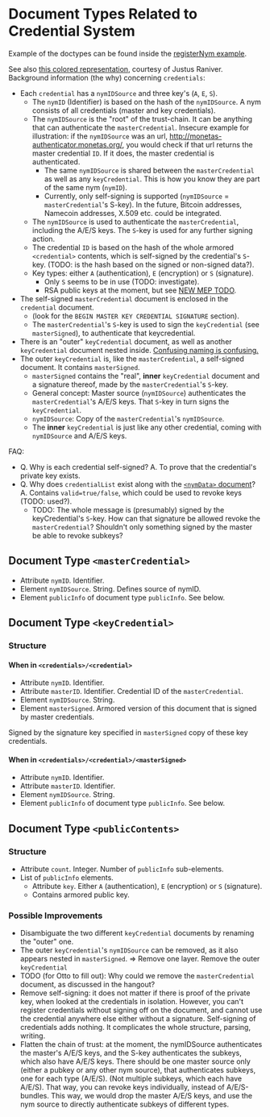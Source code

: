 # Document Types Related to Credential System

Example of the doctypes can be found inside the [registerNym example](registerNym.xml).

See also [this colored representation](https://drive.google.com/a/monetas.net/file/d/0Bztm5gBf7t8xMUFHTXd0UzF3dXM/view), courtesy of Justus Raniver.
Background information (the why) concerning `credentials`:

* Each `credential` has a `nymIDSource` and three key's (`A`, `E`, `S`).
  * The `nymID` (Identifier) is based on the hash of the `nymIDSource`. A nym consists of all credentials (master and key credentials). 
  * The `nymIDSource` is the "root" of the trust-chain. It can be anything that can authenticate the `masterCredential`.
    Insecure example for illustration: if the `nymIDSource` was an url, http://monetas-authenticator.monetas.org/, you would check if that url returns the master credential `ID`. If it does,
    the master credential is authenticated.
    * The same `nymIDSource` is shared between the `masterCredential` as well as any `keyCredential`. This is how you know they are part of the same nym (`nymID`).
    * Currently, only self-signing is supported (`nymIDSource` = `masterCredential`'s S-key). In the future, Bitcoin addresses, Namecoin addresses, X.509 etc. could be integrated.
  * The `nymIDSource` is used to authenticate  the `masterCredential`, including the A/E/S keys. The `S`-key is used for any further signing action.
  * The credential `ID` is based on the hash of the whole armored `<credential>` contents,
    which is self-signed by the credential's `S`-key. (TODO: is the hash based on the signed or non-signed data?).
  * Key types: either `A` (authentication), `E` (encryption) or `S` (signature).
    * Only `S` seems to be in use (TODO: investigate).
    * RSA public keys at the moment, but see [NEW MEP TODO](TODO).
* The self-signed `masterCredential` document is enclosed in the `credential` document.
  * (look for the `BEGIN MASTER KEY CREDENTIAL SIGNATURE` section).
  * The `masterCredential`'s `S`-key is used to sign the `keyCredential` (see `masterSigned`), to authenticate that keycredential.
* There is an "outer" `keyCredential` document, as well as another `keyCredential` document nested inside. [Confusing naming is confusing.](#possibleimprovements)
* The outer `keyCredential` is, like the `masterCredential`, a self-signed document. It contains `masterSigned`.
  * `masterSigned` contains the "real", **inner** `keyCredential` document and a signature thereof, made by the `masterCredential`'s `S`-key.
  * General concept: Master source (`nymIDSource`) authenticates the `masterCredential`'s A/E/S keys. That `S`-key in turn signs the `keyCredential`. 
  * `nymIDSource`: Copy of the `masterCredential`'s `nymIDSource`.
  * The **inner** `keyCredential` is just like any other credential, coming with `nymIDSource` and A/E/S keys.

FAQ:
* Q. Why is each credential self-signed? A. To prove that the credential's private key exists.
* Q. Why does `credentialList` exist along with the [`<nymData>` document](nymData.md)? A. Contains `valid=true/false`, which could be used to revoke keys (TODO: used?).
  * TODO: The whole message is (presumably) signed by the keyCredential's `S`-key. How can that signature be allowed revoke the `masterCredential`? Shouldn't only something signed by the master be able to revoke subkeys?


## Document Type `<masterCredential>`

* Attribute `nymID`. Identifier.
* Element `nymIDSource`. String. Defines source of nymID.
* Element `publicInfo` of document type `publicInfo`. See below.

## Document Type `<keyCredential>`

### Structure

#### When in `<credentials>/<credential>`

* Attribute `nymID`. Identifier.
* Attribute `masterID`. Identifier. Credential ID of the `masterCredential`.
* Element `nymIDSource`. String.
* Element `masterSigned`. Armored version of this document that is signed by
  master credentials.

Signed by the signature key specified in `masterSigned` copy of these key
credentials.

#### When in `<credentials>/<credential>/<masterSigned>`

* Attribute `nymID`. Identifier.
* Attribute `masterID`. Identifier.
* Element `nymIDSource`. String.
* Element `publicInfo` of document type `publicInfo`. See below.

## Document Type `<publicContents>`

### Structure

* Attribute `count`. Integer. Number of `publicInfo` sub-elements.
* List of `publicInfo` elements.
  * Attribute `key`. Either `A` (authentication), `E` (encryption) or `S`
      (signature).
  * Contains armored public key.

### Possible Improvements
* Disambiguate the two different `keyCredential` documents by renaming the "outer" one.
* The outer `keyCredential`'s `nymIDSource` can be removed, as it also appears nested in `masterSigned`.
  => Remove one layer. Remove the outer `keyCredential`
* TODO (for Otto to fill out): Why could we remove the `masterCredential` document, as discussed in the hangout?
* Remove self-signing: it does not matter if there is proof of the private key, when looked at the credentials in isolation.
  However, you can't register credentials without signing off on the document, and cannot use the credential anywhere else either without a signature. Self-signing of credentials adds nothing. It complicates the whole structure, parsing, writing.
* Flatten the chain of trust: at the moment, the nymIDSource authenticates the master's A/E/S keys, and the S-key authenticates the subkeys, which also have A/E/S keys. There should be one master source only (either a pubkey or any other nym source), that authenticates subkeys, one for each type (A/E/S). (Not multiple subkeys, which each have A/E/S). That way, you can revoke keys individually, instead of A/E/S-bundles. This way, we would drop the master A/E/S keys, and use the nym source to directly authenticate subkeys of different types.

